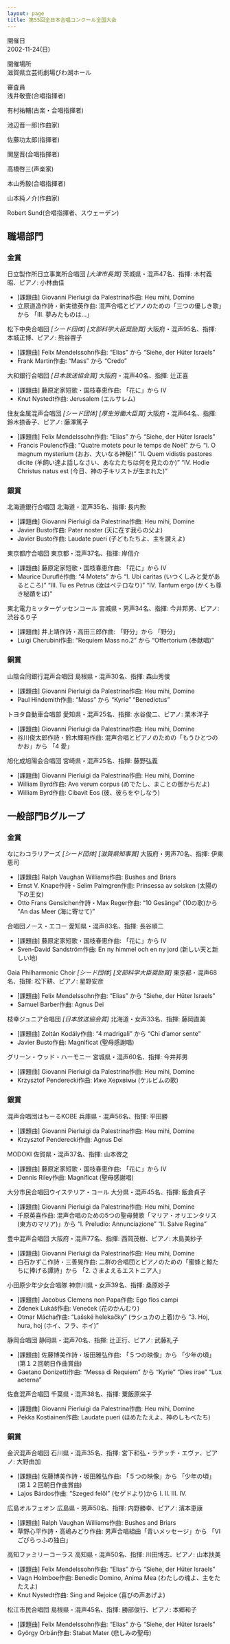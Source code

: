 ```yaml
---
layout: page
title: 第55回全日本合唱コンクール全国大会
---
```

開催日  
2002-11-24(日)

開催場所  
滋賀県立芸術劇場びわ湖ホール

審査員  
浅井敬壹(合唱指揮者)

有村祐輔(古楽・合唱指揮者)

池辺晋一郎(作曲家)

佐藤功太郎(指揮者)

関屋晋(合唱指揮者)

高橋啓三(声楽家)

本山秀毅(合唱指揮者)

山本純ノ介(作曲家)

Robert Sund(合唱指揮者、スウェーデン)

職場部門
--------

### 金賞

<span class="choir-name">日立製作所日立事業所合唱団</span> *\[大津市長賞\]*
茨城県・混声47名、指揮: 木村義昭、ピアノ: 小林由佳

-   \[課題曲\] Giovanni Pierluigi da Palestrina作曲: Heu mihi, Domine
-   立原道造作詩・新実徳英作曲: 混声合唱とピアノのための「三つの優しき歌」から 「Ⅲ. 夢みたものは…」

<span class="choir-name">松下中央合唱団</span> *\[シード団体\] \[文部科学大臣奨励賞\]*
大阪府・混声95名、指揮: 本城正博、ピアノ: 熊谷啓子

-   \[課題曲\] Felix Mendelssohn作曲: “Elias” から “Siehe, der Hüter Israels”
-   Frank Martin作曲: “Mass” から “Credo”

<span class="choir-name">大和銀行合唱団</span> *\[日本放送協会賞\]*
大阪府・混声40名、指揮: 辻正喜

-   \[課題曲\] 藤原定家短歌・国枝春恵作曲: 「花に」から Ⅳ
-   Knut Nystedt作曲: Jerusalem (エルサレム)

<span class="choir-name">住友金属混声合唱団</span> *\[シード団体\]* *\[厚生労働大臣賞\]*
大阪府・混声64名、指揮: 鈴木捺香子、ピアノ: 藤澤篤子

-   \[課題曲\] Felix Mendelssohn作曲: “Elias” から “Siehe, der Hüter Israels”
-   Francis Poulenc作曲: “Quatre motets pour le temps de Noël” から “Ⅰ. O magnum mysterium (おお、大いなる神秘)” “Ⅱ. Quem vidistis pastores dicite (羊飼い達よ話しなさい、あなたたちは何を見たのか)” “Ⅳ. Hodie Christus natus est (今日、神の子キリストが生まれた)”

### 銀賞

<span class="choir-name">北海道銀行合唱団</span>
北海道・混声35名、指揮: 長内勲

-   \[課題曲\] Giovanni Pierluigi da Palestrina作曲: Heu mihi, Domine
-   Javier Busto作曲: Pater noster (天に在す我らの父よ)
-   Javier Busto作曲: Laudate pueri (子どもたちよ、主を讃えよ)

<span class="choir-name">東京都庁合唱団</span>
東京都・混声37名、指揮: 岸信介

-   \[課題曲\] 藤原定家短歌・国枝春恵作曲: 「花に」から Ⅳ
-   Maurice Duruflé作曲: “4 Motets” から “Ⅰ. Ubi caritas (いつくしみと愛があるところ)” “Ⅲ. Tu es Petrus (汝はペテロなり)” “Ⅳ. Tantum ergo (かくも尊き秘蹟をば)”

<span class="choir-name">東北電力ミッターゲッセンコール</span>
宮城県・男声34名、指揮: 今井邦男、ピアノ: 渋谷るり子

-   \[課題曲\] 井上靖作詩・高田三郎作曲: 「野分」から 「野分」
-   Luigi Cherubini作曲: “Requiem Mass no.2” から “Offertorium (奉献唱)”

### 銅賞

<span class="choir-name">山陰合同銀行混声合唱団</span>
島根県・混声30名、指揮: 森山秀俊

-   \[課題曲\] Giovanni Pierluigi da Palestrina作曲: Heu mihi, Domine
-   Paul Hindemith作曲: “Mass” から “Kyrie” “Benedictus”

<span class="choir-name">トヨタ自動車合唱部</span>
愛知県・混声25名、指揮: 水谷俊二、ピアノ: 栗本洋子

-   \[課題曲\] Giovanni Pierluigi da Palestrina作曲: Heu mihi, Domine
-   谷川俊太郎作詩・鈴木輝昭作曲: 混声合唱とピアノのための「もうひとつのかお」から 「4 愛」

<span class="choir-name">旭化成旭陽会合唱団</span>
宮崎県・混声25名、指揮: 藤野弘義

-   \[課題曲\] Giovanni Pierluigi da Palestrina作曲: Heu mihi, Domine
-   William Byrd作曲: Ave verum corpus (めでたし、まことの御からだよ)
-   William Byrd作曲: Cibavit Eos (彼、彼らをやしなう)

一般部門Bグループ
-----------------

### 金賞

<span class="choir-name">なにわコラリアーズ</span> *\[シード団体\] \[滋賀県知事賞\]*
大阪府・男声70名、指揮: 伊東恵司

-   \[課題曲\] Ralph Vaughan Williams作曲: Bushes and Briars
-   Ernst V. Knape作詩・Selim Palmgren作曲: Prinsessa av solsken (太陽の下の王女)
-   Otto Frans Gensichen作詩・Max Reger作曲: “10 Gesänge” (10の歌)から “An das Meer (海に寄せて)”

<span class="choir-name">合唱団ノース・エコー</span>
愛知県・混声83名、指揮: 長谷順二

-   \[課題曲\] 藤原定家短歌・国枝春恵作曲: 「花に」から Ⅳ
-   Sven-David Sandström作曲: En ny himmel och en ny jord (新しい天と新しい地)

<span class="choir-name">Gaia Philharmonic Choir</span> *\[シード団体\]* *\[文部科学大臣奨励賞\]*
東京都・混声68名、指揮: 松下耕、ピアノ: 星野安彦

-   \[課題曲\] Felix Mendelssohn作曲: “Elias” から “Siehe, der Hüter Israels”
-   Samuel Barber作曲: Agnus Dei

<span class="choir-name">枝幸ジュニア合唱団</span> *\[日本放送協会賞\]*
北海道・女声33名、指揮: 藤岡直美

-   \[課題曲\] Zoltán Kodály作曲: “4 madrigali” から “Chi d’amor sente”
-   Javier Busto作曲: Magnificat (聖母感謝唱)

<span class="choir-name">グリーン・ウッド・ハーモニー</span>
宮城県・混声60名、指揮: 今井邦男

-   \[課題曲\] Giovanni Pierluigi da Palestrina作曲: Heu mihi, Domine
-   Krzysztof Penderecki作曲: Иже Херхвімы (ケルビムの歌)

### 銀賞

<span class="choir-name">混声合唱団はもーるKOBE</span>
兵庫県・混声56名、指揮: 平田勝

-   \[課題曲\] Giovanni Pierluigi da Palestrina作曲: Heu mihi, Domine
-   Krzysztof Penderecki作曲: Agnus Dei

<span class="choir-name">MODOKI</span>
佐賀県・混声37名、指揮: 山本啓之

-   \[課題曲\] 藤原定家短歌・国枝春恵作曲: 「花に」から Ⅳ
-   Dennis Riley作曲: Magnificat (聖母感謝唱)

<span class="choir-name">大分市民合唱団ウイステリア・コール</span>
大分県・混声45名、指揮: 飯倉貞子

-   \[課題曲\] Giovanni Pierluigi da Palestrina作曲: Heu mihi, Domine
-   千原英喜作曲: 混声合唱のための5つの聖母賛歌「マリア・オリエンタリス(東方のマリア)」から “Ⅰ. Preludio: Annunciazione” “Ⅱ. Salve Regina”

<span class="choir-name">豊中混声合唱団</span>
大阪府・混声77名、指揮: 西岡茂樹、ピアノ: 木島美紗子

-   \[課題曲\] Giovanni Pierluigi da Palestrina作曲: Heu mihi, Domine
-   白石かずこ作詩・三善晃作曲: 二群の合唱団とピアノのための「蜜蜂と鯨たちに捧げる譚詩」から 「2. さまよえるエストニア人」

<span class="choir-name">小田原少年少女合唱隊</span>
神奈川県・女声39名、指揮: 桑原妙子

-   \[課題曲\] Jacobus Clemens non Papa作曲: Ego flos campi
-   Zdenek Lukáš作曲: Veneček (花のかんむり)
-   Otmar Mácha作曲: “Lašské helekačky” (ラシュカの上着)から “3. Hoj, hura, hoj (ホイ、フラ、ホイ)”

<span class="choir-name">静岡合唱団</span>
静岡県・混声70名、指揮: 辻正行、ピアノ: 武藤礼子

-   \[課題曲\] 佐藤博美作詩・坂田雅弘作曲: 「５つの映像」から 「少年の頃」 (第１２回朝日作曲賞曲)
-   Gaetano Donizetti作曲: “Messa di Requiem” から “Kyrie” “Dies irae” “Lux aeterna”

<span class="choir-name">佐倉混声合唱団</span>
千葉県・混声38名、指揮: 粟飯原栄子

-   \[課題曲\] Giovanni Pierluigi da Palestrina作曲: Heu mihi, Domine
-   Pekka Kostiainen作曲: Laudate pueri (ほめたたえよ、神のしもべたち)

### 銅賞

<span class="choir-name">金沢混声合唱団</span>
石川県・混声35名、指揮: 宮下和弘・ラヂッチ・エヴァ、ピアノ: 大野由加

-   \[課題曲\] 佐藤博美作詩・坂田雅弘作曲: 「５つの映像」から 「少年の頃」 (第１２回朝日作曲賞曲)
-   Lajos Bárdos作曲: “Szeged felöl” (セゲドより)から Ⅰ. Ⅱ. Ⅲ. Ⅳ.

<span class="choir-name">広島オルフェオン</span>
広島県・男声50名、指揮: 内野勝幸、ピアノ: 濱本恵康

-   \[課題曲\] Ralph Vaughan Williams作曲: Bushes and Briars
-   草野心平作詩・高嶋みどり作曲: 男声合唱組曲「青いメッセージ」から 「Ⅵ ごびらっふの独白」

<span class="choir-name">高知ファミリーコーラス</span>
高知県・混声50名、指揮: 川田博志、ピアノ: 山本扶美

-   \[課題曲\] Felix Mendelssohn作曲: “Elias” から “Siehe, der Hüter Israels”
-   Vagn Holmboe作曲: Benedic Domino, Anima Mea (わたしの魂よ、主をたたえよ)
-   Knut Nystedt作曲: Sing and Rejoice (喜びの声あげよ)

<span class="choir-name">松江市民合唱団</span>
島根県・混声45名、指揮: 勝部俊行、ピアノ: 本郷和子

-   \[課題曲\] Felix Mendelssohn作曲: “Elias” から “Siehe, der Hüter Israels”
-   György Orbán作曲: Stabat Mater (悲しみの聖母)
